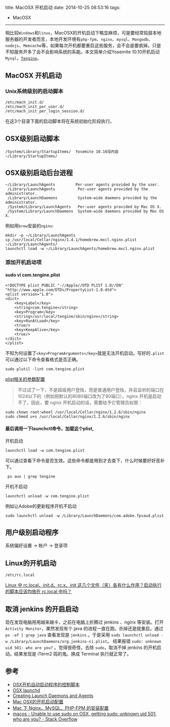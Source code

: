 title: MacOSX 开机启动
date: 2014-10-25 08:53:16
tags:
- MacOSX
---

相比较`Windows`和`linux`，MacOSX的开机启动下略显麻烦，可是要经常捣鼓本地服务器的开发者而言，本地开发环境有`php-fpm`、`nginx`、`mysql`、`Mongodb`、`nodejs`、`Memcache`等，如果每次开机都要重启这些服务，会不会是要疯掉。只是不知服务开多了会不会影响系统的系能。本文简单介绍Yosemite 10.10开机启动`Mysql`，[`Tengine`](http://tengine.taobao.org/)。

<!-- more -->

## MacOSX 开机启动

### Unix系统级别的启动脚本

    /etc/mach_init.d/
    /etc/mach_init_per_user.d/
    /etc/mach_init_per_login_session.d/

在这3个目录下面的启动脚本将在系统初始化阶段执行。

## OSX级别启动脚本

    /System/Library/StartupItems/  Yosemite 10.10没内容
    ~/Library/StartupItems/

## OSX级别启动后台进程

    ~/Library/LaunchAgents         Per-user agents provided by the user.
     /Library/LaunchAgents          Per-user agents provided by the administrator.
     /Library/LaunchDaemons         System-wide daemons provided by the administrator.
     /System/Library/LaunchAgents   Per-user agents provided by Mac OS X.
     /System/Library/LaunchDaemons  System-wide daemons provided by Mac OS X.

例如用`brew`安装的`nginx`:

    mkdir -p ~/Library/LaunchAgents
    cp /usr/local/Cellar/nginx/1.4.1/homebrew.mxcl.nginx.plist ~/Library/LaunchAgents/
    launchctl load -w ~/Library/LaunchAgents/homebrew.mxcl.nginx.plist

### 添加开机启动项
#### sudo vi com.tengine.plist

    <!DOCTYPE plist PUBLIC "-//Apple//DTD PLIST 1.0//EN" "http://www.apple.com/DTDs/PropertyList-1.0.dtd">
    <plist version="1.0">
    <dict>
        <key>Label</key>
        <string>com.tengine</string>
        <key>Program</key>
        <string>/usr/local/tengine/sbin/nginx</string>
        <key>RunAtLoad</key>
        <true/>
        <key>KeepAlive</key>
        <true/>
    </dict>
    </plist>


不知为何设置了`<key>ProgramArguments</key>`就是无法开机启动。写好的`.plist`可以通过以下命令查看格式是否正确。

    sudo plutil -lint com.tengine.plist

[plist相关的参数配置](https://developer.apple.com/library/Mac/documentation/Darwin/Reference/ManPages/man5/launchd.plist.5.html#//apple_ref/doc/man/5/launchd.plist)

>不过试了一下，不是超级用户登陆，而是普通用户登陆，并且监听的端口在1024以下的（例如把默认的8080端口改为了80端口），nginx 开机是启动不了。因此，要 nginx 开机启动的话，需要给予它管理员权限：

    sudo chown root:wheel /usr/local/Cellar/nginx/1.2.6/sbin/nginx
    sudo chmod u+s /usr/local/Cellar/nginx/1.2.6/sbin/nginx


#### 最后调用一下launchctl命令，加载这个plist,

开机启动

    launchctl load -w com.tengine.plist

可以通过查看下命令是否生效。这些命令都是用到才去查下，什么时候要好好恶补下。

     ps aux | grep tengine

开机不启动

    launchctl unload -w com.tengine.plist

例如让Adobe的更新程序开机不启动

    sudo launchctl unload -w /Library/LaunchDaemons/com.adobe.fpsaud.plist

## 用户级别启动程序

系统偏好设置 -> 帐户 -> 登录项


## Linux的开机启动

    /etc/rc.local

[Linux 中 rc.local、init.d、rc.x、init 这几个文件（夹）各有什么作用？启动执行的脚本应该均放在 rc.local 中吗？](http://www.zhihu.com/question/20126189)

## 取消 jenkins 的开启启动 

现在发现电脑用用越来越卡，之前在电脑上折腾过 jenkins 、nginx 等安装。打开 `Activity Monitor`，果然发现有个 java 的进程一直在跑。杀掉还是就重启。通过 `ps -ef | grep java` 查看发现是 `jenkins` 。于是采用 `sudo launchctl unload -w /Library/LaunchDaemons/org.jenkins-ci.plist`。 结果报错 `sudo: unknown uid 501: who are you?` 。觉得很奇怪，去除 `sudo`，取消不掉 jenkins 的开机启动。结果发现是 iTerm2 捣的鬼。换成 Terminal 执行就正常了。

## 参考
- [OSX开机自动启动程序的控制脚本](http://apple.group.iteye.com/group/wiki/1394-osx-boot-automatically-activated-control-procedures-script)
- [OSX launchd](http://wiki.nginx.org/OSX_launchd)
- [Creating Launch Daemons and Agents](https://developer.apple.com/library/Mac/documentation/MacOSX/Conceptual/BPSystemStartup/Chapters/CreatingLaunchdJobs.html)
- [Mac OSX的开机启动配置](http://www.tanhao.me/talk/1287.html)
- [Mac 下 Nginx、MySQL、PHP-FPM 的安装配置](http://dhq.me/mac-install-nginx-mysql-php-fpm)
- [macos - Unable to use sudo on OSX, getting sudo: unknown uid 501: who are you? - Stack Overflow](https://stackoverflow.com/questions/41006166/unable-to-use-sudo-on-osx-getting-sudo-unknown-uid-501-who-are-you)



